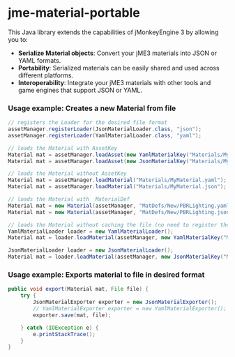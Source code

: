 # jme-material-portable
This Java library extends the capabilities of jMonkeyEngine 3 by allowing you to:

* **Serialize Material objects**: Convert your jME3 materials into JSON or YAML formats.
* **Portability**: Serialized materials can be easily shared and used across different platforms.
* **Interoperability**: Integrate your jME3 materials with other tools and game engines that support JSON or YAML.

### Usage example: Creates a new Material from file
```java
// registers the Loader for the desired file format
assetManager.registerLoader(JsonMaterialLoader.class, "json");
assetManager.registerLoader(YamlMaterialLoader.class, "yaml");

// loads the Material with AssetKey
Material mat = assetManager.loadAsset(new YamlMaterialKey("Materials/MyMaterial.yaml"));
Material mat = assetManager.loadAsset(new JsonMaterialKey("Materials/MyMaterial.json"));

// loads the Material without AssetKey
Material mat = assetManager.loadMaterial("Materials/MyMaterial.yaml");
Material mat = assetManager.loadMaterial("Materials/MyMaterial.json");

// loads the Material with  MaterialDef
Material mat = new Material(assetManager, "MatDefs/New/PBRLighting.yaml");
Material mat = new Material(assetManager, "MatDefs/New/PBRLighting.json");

// loads the Material without caching the file (no need to register the loader)
YamlMaterialLoader loader = new YamlMaterialLoader();
Material mat = loader.loadMaterial(assetManager, new YamlMaterialKey("Materials/MyMaterial.yaml"));

JsonMaterialLoader loader = new JsonMaterialLoader();
Material mat = loader.loadMaterial(assetManager, new JsonMaterialKey("Materials/MyMaterial.json"));
```

### Usage example: Exports material to file in desired format
```java
public void export(Material mat, File file) {
    try {
        JsonMaterialExporter exporter = new JsonMaterialExporter();
        // YamlMaterialExporter exporter = new YamlMaterialExporter();
        exporter.save(mat, file);

    } catch (IOException e) {
        e.printStackTrace();
    }
}
```
